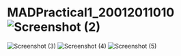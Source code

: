 # MADPractical1_20012011010![Screenshot (2)](https://user-images.githubusercontent.com/85282697/183233474-e983f30e-420e-4902-a4b6-4a6a7614aa63.png)
![Screenshot (3)](https://user-images.githubusercontent.com/85282697/183234048-5a14b2b9-68fd-4147-8bc2-3c513d15697f.png)
![Screenshot (4)](https://user-images.githubusercontent.com/85282697/183234398-fc9d086e-4af5-4c0d-8b73-42608fed0c22.png)
![Screenshot (5)](https://user-images.githubusercontent.com/85282697/183234604-2f995aea-732f-48cd-a9b8-916cda6c4086.png)
